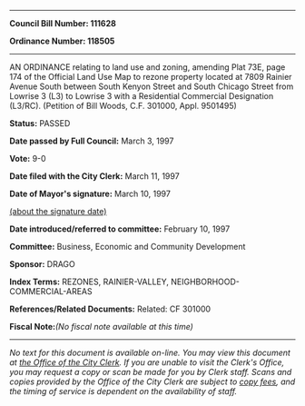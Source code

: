 

********

**Council Bill Number: 111628**
   
**Ordinance Number: 118505**
********

 AN ORDINANCE relating to land use and zoning, amending Plat 73E, page 174 of the Official Land Use Map to rezone property located at 7809 Rainier Avenue South between South Kenyon Street and South Chicago Street from Lowrise 3 (L3) to Lowrise 3 with a Residential Commercial Designation (L3/RC). (Petition of Bill Woods, C.F. 301000, Appl. 9501495)

**Status:** PASSED
   
**Date passed by Full Council:** March 3, 1997
   
**Vote:** 9-0
   
**Date filed with the City Clerk:** March 11, 1997
   
**Date of Mayor's signature:** March 10, 1997
   
[(about the signature date)](/~public/approvaldate.htm)
   
   
   
**Date introduced/referred to committee:** February 10, 1997
   
**Committee:** Business, Economic and Community Development
   
**Sponsor:** DRAGO
   
   
**Index Terms:** REZONES, RAINIER-VALLEY, NEIGHBORHOOD-COMMERCIAL-AREAS

**References/Related Documents:** Related: CF 301000

**Fiscal Note:**_(No fiscal note available at this time)_
********

_No text for this document is available on-line. You may view this document at [the Office of the City Clerk](http://www.seattle.gov/leg/clerk/contactUs.htm). If you are unable to visit the Clerk's Office, you may request a copy or scan be made for you by Clerk staff. Scans and copies provided by the Office of the City Clerk are subject to [copy fees](http://clerk.seattle.gov/~public/clerkfees.htm), and the timing of service is dependent on the availability of staff._

